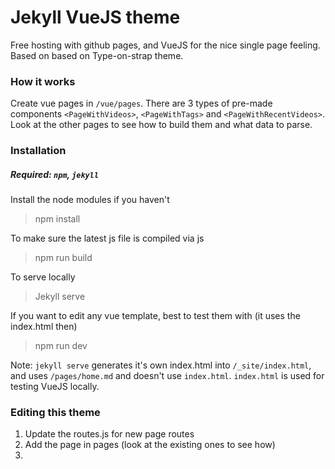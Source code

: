 # Jekyll VueJS theme


Free hosting with github pages, and VueJS for the nice single page feeling. Based on based on Type-on-strap theme.

### How it works

Create vue pages in `/vue/pages`. There are 3 types of pre-made components `<PageWithVideos>`, `<PageWithTags>` and `<PageWithRecentVideos>`. 
Look at the other pages to see how to build them and what data to parse. 

### Installation

##### Required: `npm`, `jekyll`

Install the node modules if you haven't

> npm install

To make sure the latest js file is compiled via js

> npm run build

To serve locally

> Jekyll serve

If you want to edit any vue template, best to test them with (it uses the index.html then)

> npm run dev

Note: `jekyll serve` generates it's own index.html into `/_site/index.html`, and uses `/pages/home.md` and doesn't use `index.html`. 
`index.html` is used for testing VueJS locally.

### Editing this theme

1. Update the routes.js for new page routes
1. Add the page in pages (look at the existing ones to see how)
1. 


